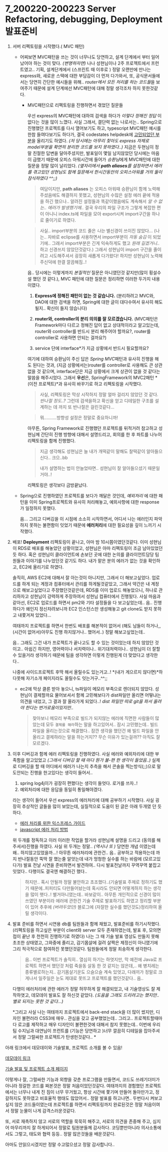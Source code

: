 # 7_200220-200223 Server Refactoring, debugging, Deployment 발표준비



1. 서버 리펙토링을 시작했다.( MVC 패턴)

   - 어찌보면 MVC패턴을 쓰는 것이 너무나도 당연하고, 설계 단계에서 부터 일어났어야 하는 것이 맞다.
     *(변명하자면)* 나나 성현님이나 2주 프로젝트에서 프런트였고.. 기획, 설계단계에서 (스프린트 때 이후로 ) 정말 오랜만에 만나는 express와, 새로운 스택에 대한 부담감이 더 먼저 다가와서, 또, 공식문서들에서는 당연히 간단한 예시들을 위해.. *router에서 모든 처리를 하는 코드들*을 보여주기 때문에 설계 단계에선 MVC패턴에 대해 정말 생각조차 하지 못한것같다.
     
     - MVC패턴으로 리펙토링을 진행하면서 겪었던 질문들
       
       우선 express의 MVC패턴에 대하여 검색을 하다가 *이렇다 정해진 정답* 이 없다는 것을 많이 느꼈다. 사실 그래서, 결단력 없는 나로서는.. Spring으로 진행했던 프로젝트를 다시 열어보기도 하고, typescript MVC패턴 예시를 한참 들여다보기도 하다가, 결국 codestates helpdesk에 [고민되었던 부분](https://github.com/codestates/help-desk/issues/1219)을 올리기도 하였다.
       *(저 당시에는 아무리 찾아도 express 자체로 model부분을 확연히 분리한 코드를 보지 못하였다..)*
       지금은 두현님이 정말 친절한 답변을 달아주셨지만, 발표일이 몇일 남지않았던 당시에는 마음이 급했기 때문에 오피스 아워시간에 들어가 *승환님*에게 MVC패턴에 대한 질문을 정말 많이 날리었다. *(옆자리에서 **path aliases**를 설정하면서 에러를 겪고있던 성현님도 함께 질문해서 한시간동안의 오피스아워를 거의 둘이 잠식하였다 ^^;;)*
       
       > 여담이지만, **path aliases** 는 오피스 아워때  승환님이 함께 노력해주셨음에도 해결하지 못했고, 성현님의 수많은 설정 에러 끝에 적용을 하긴 했으나..
       > 알려진 설정들과 똑같이했음에도 계속해서 *알 수 없는.. 에러가 발생했기에..*
       > 결국 우리의 파일 구조가 그렇게 복잡한 편이 아니니 index.ts에 파일을 모아 export시켜 import구간을 하나로 줄이기로 하였다.
       
       
       
       > 사실.. import부분의 코드 줄은 *나는* 별신경이 쓰이진 않았다... (나는.. 자바로 eclipse를 사용하면서 import부분이 *자동 숨김* 이 되었기에.. 그래서 import부분은 긴게 익숙하게도 했고 *원래 길겠거니..* 하고 신경쓰지 않았던것같다.) 그래서 성현님이 import 구간을 줄이려고 시도해주셔서 굉장히 새롭게 다가왔다!
       > 하지만 성현님이 노력해주신덕에 한결 깔끔해짐..!
       
        
       
       음.. 당시에는 이렇게까지 *본질적인* 질문은 아니였던것 같지만(많이 횡설수설 했던 것 같다.), MVC 패턴에 대한 질문은 정리하면 이러한 두가지 내용이였다.
       
       1. **Express에 정해진 패턴이 없는 것 같습니다.**
          (분리하려고 MVC와, DAO에 대한 검색을 하면, Spring에 대한 글이 대다수여서 유사히 해도 될지.. 확신이 들지 않습니다)
       
       2.  **router와, controller의 분리 의의를 잘 모르겠습니다.**
          (MVC패턴은 Framework마다 다르고 정해진 답이 없고 상대적이라고 알고있는데, router와 controller를 반드시 분리 해주어야 할까요?, router를 controller로 사용하면 안되는 걸까요?)
       
       3. service 단에 interface*가 지금 상황에서 반드시 필요할까요?
       
          
       
       여기에 대하여 승환님이 주신 답은 *Spring MVC*패턴과 유사히 진행을 해도 된다는 것과, (지금 상황에서는)router를 controller로 사용해도 큰 상관 없을 것 같으며, interface단은 지금 상황에서 크게 상관이 없을 것 같다는 말씀을 해주시었다.
       그래서 **우선**은, SpringFramework의 MVC2패턴 *(이전 프로젝트)*과 유사히 바꾸기로 하고 리펙토링을 시작했다.
       
       > 사실, 리펙토링은 막상 시작하지 정말 얼마 걸리지 않았던 것 같다.
       > *반나절 정도..?*
       > 그런데 검색을하고 확신을 얻고 디테일한 구조를 설계하는 데 까지 또 반나절은 걸린것같다...
       
       
       
       > 뭐..........방향성 설정은 정말로 중요하니까!
       
       
       
       아무튼, Spring Framework로 진행했던 프로젝트를 뒤적거려 참고하고 성현님께 간단히 진행 방향에 대해서 설명드리고, 회의를 한 후 파트를 나누어 리펙토링을 함께 진행했다.
       
       > 지금 생각해도 성현님은 늘  내가 개떡같이 말해도 찰떡같이 알아들으신다.. 크으..bb
       >
       > 내가 설명하는 법이 안늘었따면.. 성현님이 잘 알아들으셨기 때문일거야..!
       
       
       
       리펙토링은 생각보다 금방끝났다.
     
   - Spring으로 진행하였던 프로젝트를 보다가 깨달은 것인데, *예외처리* 에 대한 패턴을 이미 Spring프로젝트와 유사히 처리해놓고, 예외사항에 대한 response가 일정하지 못했다.
   
     음... 그리고 디버깅을 이 시점에 소소히 시작하면서,  어디서 나는 에러인지 파악하지 못하는 불편함이 잇었기 때문에 
     **에러처리**에 대한 필요성을 깊이 느끼기 시작했다.
   
2. 배포! **Deployment**
   리펙토링이 끝나고, 아마 밤 10시쯤이였던것같다.
   이미 성현님이 RDS로 배포를 해놓았던 상황이었고, 성현님은 아마 리펙토링이 조금 남아있었던 듯 하다. 혹은 성현님이 클라이언트에 손보던 곳에 대한 논의를 클라이언트담당 팀원들과 이야기를 나누었던것 같기도 하다.
   내가 맡은 분의 에러가 없는 것을 확인하고, EC2에 올리기로 하였다.

   솔직히, AWS EC2에 대해서 잘 아는것이 아니지만, 그래서 더 해보고싶었다.
   업로드를 하게 되는 계정과 컴퓨터에서 관리를 하게될것같았고, 그래서 약간은 내 계정으로 해보고싶었다고 주장했던것같은데, RDS를 이미 업로드 해놓았으니, 하나로 관리하자고 성현님이 강력하게 주장하여서 성현님 컴퓨터에서 진행됬다.
   사실 마음과 같아선, EC2로 업로드를 하면서 pm2와 기타 설정들을 다 보고싶었는데..
   음.. 진행 하다가 왜인지 정신차려보니까 EC2 인스턴스만 생성해놓고  git clone도 받지 못하고 내쫓겨져 있었다...

   여태까지 프로젝트를 하면서 한번도 배포를 해본적이 없어서 (해도 남들이 하거나,, (시간이 없어서)아무도 진행 하지않거나.. 했어서..) 정말 해보고싶었는데..

   음.. 그래도 그건 내가 프로젝트가 끝나고도 할 수 있는 것이었는데 하지 않았던 것이고..
   아쉽긴 하지만, 영어력이나 서치력이나.. 위기대처력이나.. 성현님이 더 잘할 수 있을거라 생각하기 때문에 팀을 생각하면 이렇게 진행된게 더 맞았다고 생각한다..

   나중에 사이드프로젝트 후딱 해서 올릴수도 있는거고..!
   *(내가 게으르지 않다면)*하다못해 자기소개 페이지라도 올릴수도 잇는거구..^^;;

   - ec2에 막상 클론 받아 놓으니, ts파일이 메모리 부족으로 렌더되지 않았다.
     성현님이 결제할까요 물어보셔서 함께 고민해보다가 dist파일만 올리면 어떻냐는 의견을 내었고, 그 결과 잘 올라가게 되었다..! *dist 파일만 따로 git을 파서 올려야 한다는 번거로움이있지만..*

     > 찾아보니 메모리 부족으로 빌드가 되지않는 에러에 직면한 사람들이 많았는데 모두 `결제를 해라`하는 말을 하고있어서..  잠시 고민했는데..
     > 빌드 파일을 올리는것으로 해결했다..
     > 잠깐 생각을 했던건
     > 왜 빌드 파일을 안올리고 결제하라는 말을 하는거지?? 무슨 이유가 있는걸까??
     > 아직도 잘 모르겠다.
  
     
   

3. 이후 디버깅과 함께 에러 리펙토링을 진행하였다.
   사실 에러와 예외차리에 대한 부족함을 알고있었고 *(그래서 디버깅 할 때 마다 뭔가 불-편 한 생각이 들었음..)* 
   실제로 디버깅을 할 때 어디에서 에러가 나는지 추측을 해서 콘솔을 찍는방식(;;)으로 말도안되는 진행을 한고있다는 생각이 들어서..

   1. spring log4j이가 굉장히 편했다는 생각이 들엇다. 로거를 쓰자..!
   2. 예외처리에 대한 응답을 동일히 통일해야겠다.

   라는 생각이 들어서 우선 express의 에러처리에 대해 공부하기 시작했다.
   사실 굉장히 추상적인 글들을 많이 보았는데, 실질적으로 도움이 된 글은 아래 두개였 던 듯 하다.

   - [에러 처리를 위한 익스프레스 가이드](http://jeonghwan-kim.github.io/node/2017/08/17/express-error-handling.html#asyncawait-%EC%82%AC%EC%9A%A9%ED%95%98%EA%B8%B0)
   - [javascript 에러 처리 방법](https://medium.com/@Dongmin_Jang/javascript-에러-처리-방법-e6cecca61974)

   위 두개를 정독하고 이러 이러한 작업을 할거라 성현님께 설명을 드리고 (동의를 해주셔서)진행을 하였다.
   사실 위 두개는 정말.. *(역시나 또 )* 당연한 개념 이였는데 왜.. 하지않고있었을까...!
   아무튼 에러처리에 관한건.. 음.. 공부하고 적용하는데 까지 반나절동안 뚝딱 잘 했는줄 알앗는데 내가 멍청한 실수를 하는 바람에 (모르고있다가) 발표 전날 시연을 준비하면서 발견하여.. 다시 발표전날까지 꾸역꾸역 붙잡고잇었다..
   다행이도 결국엔 해결하긴 했다..

   > 하지만.. 혹시 안될까 정말 불안하고 초조했다..(기술발표 주제로 정하기도 했기 때문에..피피티도 다만들어놨는데 혹시라도 안되면 어떻게하지 하는 생각을 많이 햇다..!
   > 별거아니였는데..  바보같이..
   > 아무튼 개인적으로 신경이 많이 쓰였던 부분이라  에러에 관한건 기술 주제로 발표하기도 하였고 정리할 부분이 있어 추후에 *(버려두었던)* 블로그에 (자잘한 실수를 했던것도)정리하여 올릴 생각이다.

   

4. 발표 준비를 하면서 
   시연용 db를 팀원들과 함께 채웠고, 발표준비를 하기시작했다. (리펙토링을 하고싶은 부분이 client와 server 모두 존재하였는데, 발표 후, 모의면접이 끝난 후 천천히 진행하기로 하였다)
   나는 그 때 기술 발표 영상도 만들지 못해 초조한 상태였고, 그와중에 졸리고, 감기몸살에 걸려 살짝은 제정신이 아니였기에 그리 적극적으로 참여하진 못했던것같다. 팀원들에게 정말 죄송하게 생각한다.

   > 음.. 이번 프로젝트가 솔직히.. 열심히 하기는 하엿지만, 막 예전에 Java로 프로젝트 하면서 했던것 처럼 죽을동 살동 한 것 같지는 않은데,.. 왜 병치레는 종류별로하는지..
   > 감기몸살기운도 으슬으슬 계속 있엇고, 다래끼가 정말로 크게나서 일주일은 눈도 제대로 못뜨고 프로젝트를 했던것같다.. 음..

   다행이 에러처리에 관한 에러가 정말 허무하게 잘 해결되었고, 내 기술영상도 잘 제작하엿고, 데모데이 발표도 잘 하신것 같았다.  *(도움을 그래도 드리려고는 했지만.. 별로 되지는 못한 것 같다...)*

   *그리고 사실 나는 여태까지 프로젝트에서 back-end stack을 더 많이 썼지만, 디자인 불편러라 CSS3에 매우.. 관심을 갖고 공부했었는데.. 그리고.. 프로젝트할때마다 로고를 제작하고 매우 디자인이 불편한것에 대해서 참지 못했는데.. 이번에 우리팀 수지님과 대연님이 프런트를 (기능은 당연하고 )너무 깔끔히 디테일을 잡아주셔서 정말 그럴싸한 프로젝트가 탄생헌것같다.. *

아래 링크에서 데모데이와 기술발표, 프로젝트 소개를 볼 수 있음!

[데모데이 링크](https://www.youtube.com/watch?v=lQgI9r0On2M&t=)

[기술 발표 및 프로젝트 소개 페이지](https://www.notion.so/1-CodeStake-DediCats-38788b87b32a4c9d964105add197ad94)

이렇게나 잘, 그럴싸한 기능과 외향을 갖춘 프로그램을 만들면서, 코드도 쓰레기더미가 아니라 정갈한 코드를 짜본것은 정말 처음이었던것같다.
여태까지의 경험했던 프로젝트에서는 너무나 내게 진 짐이 너무 무거웠고, 항상 시간에 쫓기며 만들어 돌아만가고, 정갈하지도 못하였고 비효율적 행태도 많았어서.. 정말 발표를 하고나면.. 두번다시 켜보고싶지 않은 코드들이였는데 프로젝트를 하면서 리펙토링까지 완료된것은 정말 처음이여서 정말 눈물이 나게 감격스러운것같다. 

또, 서로 재촉하지 않고 서로의 역할을 묵묵히 해주고, 서로의 의견을 존중해 주고, 심지어 마무리까지 잘 하게되어서 정말로 팀원분들께 감사하다. 코딩뿐만아니라 의사소통에서도 그렇고, 태도와 협력 등등.. 정말 많은것들을 배운것같다.

아마도 안읽으시겠지만 정말 수고많으셨고 정말 감사합니다..